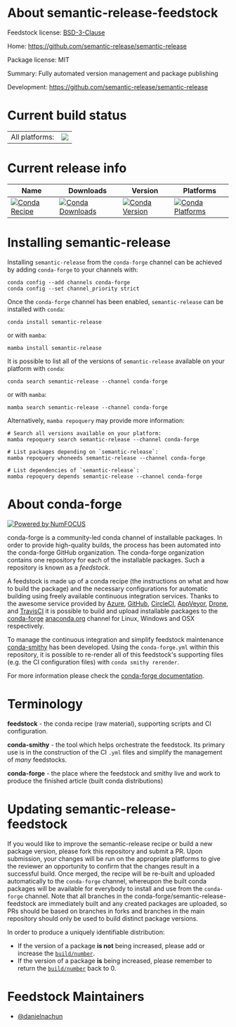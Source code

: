 About semantic-release-feedstock
================================

Feedstock license: [BSD-3-Clause](https://github.com/conda-forge/semantic-release-feedstock/blob/main/LICENSE.txt)

Home: https://github.com/semantic-release/semantic-release

Package license: MIT

Summary: Fully automated version management and package publishing

Development: https://github.com/semantic-release/semantic-release

Current build status
====================


<table><tr><td>All platforms:</td>
    <td>
      <a href="https://dev.azure.com/conda-forge/feedstock-builds/_build/latest?definitionId=25116&branchName=main">
        <img src="https://dev.azure.com/conda-forge/feedstock-builds/_apis/build/status/semantic-release-feedstock?branchName=main">
      </a>
    </td>
  </tr>
</table>

Current release info
====================

| Name | Downloads | Version | Platforms |
| --- | --- | --- | --- |
| [![Conda Recipe](https://img.shields.io/badge/recipe-semantic--release-green.svg)](https://anaconda.org/conda-forge/semantic-release) | [![Conda Downloads](https://img.shields.io/conda/dn/conda-forge/semantic-release.svg)](https://anaconda.org/conda-forge/semantic-release) | [![Conda Version](https://img.shields.io/conda/vn/conda-forge/semantic-release.svg)](https://anaconda.org/conda-forge/semantic-release) | [![Conda Platforms](https://img.shields.io/conda/pn/conda-forge/semantic-release.svg)](https://anaconda.org/conda-forge/semantic-release) |

Installing semantic-release
===========================

Installing `semantic-release` from the `conda-forge` channel can be achieved by adding `conda-forge` to your channels with:

```
conda config --add channels conda-forge
conda config --set channel_priority strict
```

Once the `conda-forge` channel has been enabled, `semantic-release` can be installed with `conda`:

```
conda install semantic-release
```

or with `mamba`:

```
mamba install semantic-release
```

It is possible to list all of the versions of `semantic-release` available on your platform with `conda`:

```
conda search semantic-release --channel conda-forge
```

or with `mamba`:

```
mamba search semantic-release --channel conda-forge
```

Alternatively, `mamba repoquery` may provide more information:

```
# Search all versions available on your platform:
mamba repoquery search semantic-release --channel conda-forge

# List packages depending on `semantic-release`:
mamba repoquery whoneeds semantic-release --channel conda-forge

# List dependencies of `semantic-release`:
mamba repoquery depends semantic-release --channel conda-forge
```


About conda-forge
=================

[![Powered by
NumFOCUS](https://img.shields.io/badge/powered%20by-NumFOCUS-orange.svg?style=flat&colorA=E1523D&colorB=007D8A)](https://numfocus.org)

conda-forge is a community-led conda channel of installable packages.
In order to provide high-quality builds, the process has been automated into the
conda-forge GitHub organization. The conda-forge organization contains one repository
for each of the installable packages. Such a repository is known as a *feedstock*.

A feedstock is made up of a conda recipe (the instructions on what and how to build
the package) and the necessary configurations for automatic building using freely
available continuous integration services. Thanks to the awesome service provided by
[Azure](https://azure.microsoft.com/en-us/services/devops/), [GitHub](https://github.com/),
[CircleCI](https://circleci.com/), [AppVeyor](https://www.appveyor.com/),
[Drone](https://cloud.drone.io/welcome), and [TravisCI](https://travis-ci.com/)
it is possible to build and upload installable packages to the
[conda-forge](https://anaconda.org/conda-forge) [anaconda.org](https://anaconda.org/)
channel for Linux, Windows and OSX respectively.

To manage the continuous integration and simplify feedstock maintenance
[conda-smithy](https://github.com/conda-forge/conda-smithy) has been developed.
Using the ``conda-forge.yml`` within this repository, it is possible to re-render all of
this feedstock's supporting files (e.g. the CI configuration files) with ``conda smithy rerender``.

For more information please check the [conda-forge documentation](https://conda-forge.org/docs/).

Terminology
===========

**feedstock** - the conda recipe (raw material), supporting scripts and CI configuration.

**conda-smithy** - the tool which helps orchestrate the feedstock.
                   Its primary use is in the construction of the CI ``.yml`` files
                   and simplify the management of *many* feedstocks.

**conda-forge** - the place where the feedstock and smithy live and work to
                  produce the finished article (built conda distributions)


Updating semantic-release-feedstock
===================================

If you would like to improve the semantic-release recipe or build a new
package version, please fork this repository and submit a PR. Upon submission,
your changes will be run on the appropriate platforms to give the reviewer an
opportunity to confirm that the changes result in a successful build. Once
merged, the recipe will be re-built and uploaded automatically to the
`conda-forge` channel, whereupon the built conda packages will be available for
everybody to install and use from the `conda-forge` channel.
Note that all branches in the conda-forge/semantic-release-feedstock are
immediately built and any created packages are uploaded, so PRs should be based
on branches in forks and branches in the main repository should only be used to
build distinct package versions.

In order to produce a uniquely identifiable distribution:
 * If the version of a package **is not** being increased, please add or increase
   the [``build/number``](https://docs.conda.io/projects/conda-build/en/latest/resources/define-metadata.html#build-number-and-string).
 * If the version of a package **is** being increased, please remember to return
   the [``build/number``](https://docs.conda.io/projects/conda-build/en/latest/resources/define-metadata.html#build-number-and-string)
   back to 0.

Feedstock Maintainers
=====================

* [@danielnachun](https://github.com/danielnachun/)


